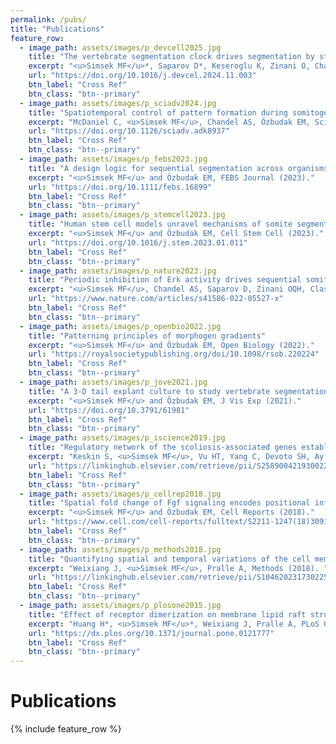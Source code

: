```yaml
---
permalink: /pubs/
title: "Publications"
feature_row:
  - image_path: assets/images/p_devcell2025.jpg
    title: "The vertebrate segmentation clock drives segmentation by stabilizing Dusp phosphatases in zebrafish"
    excerpt: "<u>Simsek MF</u>*, Saparov D*, Keseroglu K, Zinani O, Chandel AS, Dulal B, Sharma BK, Zimik S, Özbudak EM, Developmental Cell (2025)."
    url: "https://doi.org/10.1016/j.devcel.2024.11.003"
    btn_label: "Cross Ref"
    btn_class: "btn--primary"
  - image_path: assets/images/p_sciadv2024.jpg
    title: "Spatiotemporal control of pattern formation during somitogenesis"
    excerpt: "McDaniel C, <u>Simsek MF</u>, Chandel AS, Özbudak EM, Science Advances (2024)."
    url: "https://doi.org/10.1126/sciadv.adk8937"
    btn_label: "Cross Ref"
    btn_class: "btn--primary"
  - image_path: assets/images/p_febs2023.jpg
    title: "A design logic for sequential segmentation across organisms"
    excerpt: "<u>Simsek MF</u> and Özbudak EM, FEBS Journal (2023)."
    url: "https://doi.org/10.1111/febs.16899"
    btn_label: "Cross Ref"
    btn_class: "btn--primary"
  - image_path: assets/images/p_stemcell2023.jpg
    title: "Human stem cell models unravel mechanisms of somite segmentation"
    excerpt: "<u>Simsek MF</u> and Özbudak EM, Cell Stem Cell (2023)."
    url: "https://doi.org/10.1016/j.stem.2023.01.011"
    btn_label: "Cross Ref"
    btn_class: "btn--primary"
  - image_path: assets/images/p_nature2023.jpg
    title: "Periodic inhibition of Erk activity drives sequential somite segmentation"
    excerpt: "<u>Simsek MF</u>, Chandel AS, Saparov D, Zinani OQH, Clason N, Özbudak EM, Nature, 2023."
    url: "https://www.nature.com/articles/s41586-022-05527-x"
    btn_label: "Cross Ref"
    btn_class: "btn--primary"
  - image_path: assets/images/p_openbio2022.jpg
    title: "Patterning principles of morphogen gradients"
    excerpt: "<u>Simsek MF</u> and Özbudak EM, Open Biology (2022)."
    url: "https://royalsocietypublishing.org/doi/10.1098/rsob.220224"
    btn_label: "Cross Ref"
    btn_class: "btn--primary"
  - image_path: assets/images/p_jove2021.jpg
    title: "A 3-D tail explant culture to study vertebrate segmentation in zebrafish"
    excerpt: "<u>Simsek MF</u> and Özbudak EM, J Vis Exp (2021)."
    url: "https://doi.org/10.3791/61981"
    btn_label: "Cross Ref"
    btn_class: "btn--primary"
  - image_path: assets/images/p_iscience2019.jpg
    title: "Regulatory network of the scoliosis-associated genes establishes rostrocaudal patterning of somites in zebrafish"
    excerpt: "Keskin S, <u>Simsek MF</u>, Vu HT, Yang C, Devoto SH, Ay A, Özbudak EM, iScience (2019)."
    url: "https://linkinghub.elsevier.com/retrieve/pii/S2589004219300227"
    btn_label: "Cross Ref"
    btn_class: "btn--primary"
  - image_path: assets/images/p_cellrep2018.jpg
    title: "Spatial fold change of Fgf signaling encodes positional information for segmental determination in zebrafish"
    excerpt: "<u>Simsek MF</u> and Özbudak EM, Cell Reports (2018)."
    url: "https://www.cell.com/cell-reports/fulltext/S2211-1247(18)30918-5"
    btn_label: "Cross Ref"
    btn_class: "btn--primary"
  - image_path: assets/images/p_methods2018.jpg
    title: "Quantifying spatial and temporal variations of the cell membrane ultra-structure by bimFCS"
    excerpt: "Weixiang J, <u>Simsek MF</u>, Pralle A, Methods (2018). "
    url: "https://linkinghub.elsevier.com/retrieve/pii/S1046202317302256"
    btn_label: "Cross Ref"
    btn_class: "btn--primary"
  - image_path: assets/images/p_plosone2015.jpg
    title: "Effect of receptor dimerization on membrane lipid raft structure continuously quantified on single cells by camera based fluorescence correlation spectroscopy"
    excerpt: "Huang H*, <u>Simsek MF</u>*, Weixiang J, Pralle A, PLoS One (2015)."
    url: "https://dx.plos.org/10.1371/journal.pone.0121777"
    btn_label: "Cross Ref"
    btn_class: "btn--primary"
---
```

<h1> Publications </h1>
{% include feature_row %}